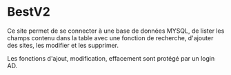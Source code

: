# BestV2
Ce site permet de se connecter à une base de données MYSQL, de lister les champs contenu dans la table avec une fonction de recherche, d'ajouter des sites, les modifier et les supprimer.

Les fonctions d'ajout, modification, effacement sont protégé par un login AD.
